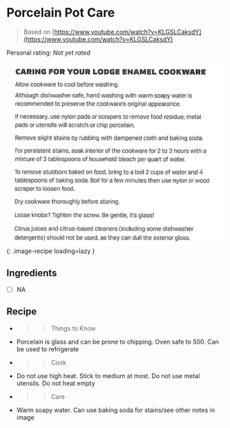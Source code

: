 <!-- Do not modify sections with "AUTO-*". They are updated by make.py -->

# Porcelain Pot Care

> Based on [https://www.youtube.com/watch?v=KLGSLCaksdY](https://www.youtube.com/watch?v=KLGSLCaksdY)

<!-- rating=0; (User can specify rating on scale of 1-5) -->
<!-- AUTO-UserRating -->
Personal rating: *Not yet rated*
<!-- /AUTO-UserRating -->

<!-- name_image=porcelain_pot_care.png; (User can specify image name if multiple exist) -->
<!-- AUTO-Image -->
![porcelain_pot_care.png](./porcelain_pot_care.png){: .image-recipe loading=lazy }
<!-- /AUTO-Image -->

## Ingredients

* [ ] NA

## Recipe

* >> Things to Know
* Porcelain is glass and can be prone to chipping. Oven safe to 500. Can be used to refrigerate
* >> Cook
* Do not use high heat. Stick to medium at most. Do not use metal utensils. Do not heat empty
* >> Care
* Warm soapy water. Can use baking soda for stains/see other notes in image
